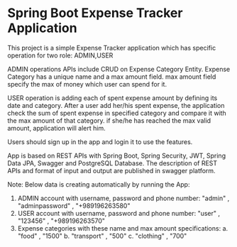 # Spring Boot Expense Tracker Application
This project is a simple Expense Tracker application which has specific operation for two role:
ADMIN,USER

ADMIN operations APIs include CRUD on Expense Category Entity.
Expense Category has a unique name and a max amount field. max amount field specify the max of money which user can spend for it. 
 
USER operation is adding each of spent expense amount by defining its date and category. 
After a user add her/his spent expense, the application check the sum of spent expense in specified category 
and compare it with the max amount of that category. if she/he has reached the max valid amount, application will alert him. 


Users should sign up in the app and login it to use the features. 

App is based on REST APIs with Spring Boot, Spring Security, JWT, Spring Data JPA, Swagger and PostgreSQL Database. 
The description of REST APIs and format of input and output are published in swagger platform. 

Note: Below data is creating automatically by running the App:
1. ADMIN account with username, password and phone number: "admin" , "adminpassword" , "+989196263580"
2. USER account with username, password and phone number: "user" , "123456" , "+989196263570"
3. Expense categories with these name and max amount specifications:
    a. "food" , "1500"
    b. "transport" , "500"
    c. "clothing" , "700"

